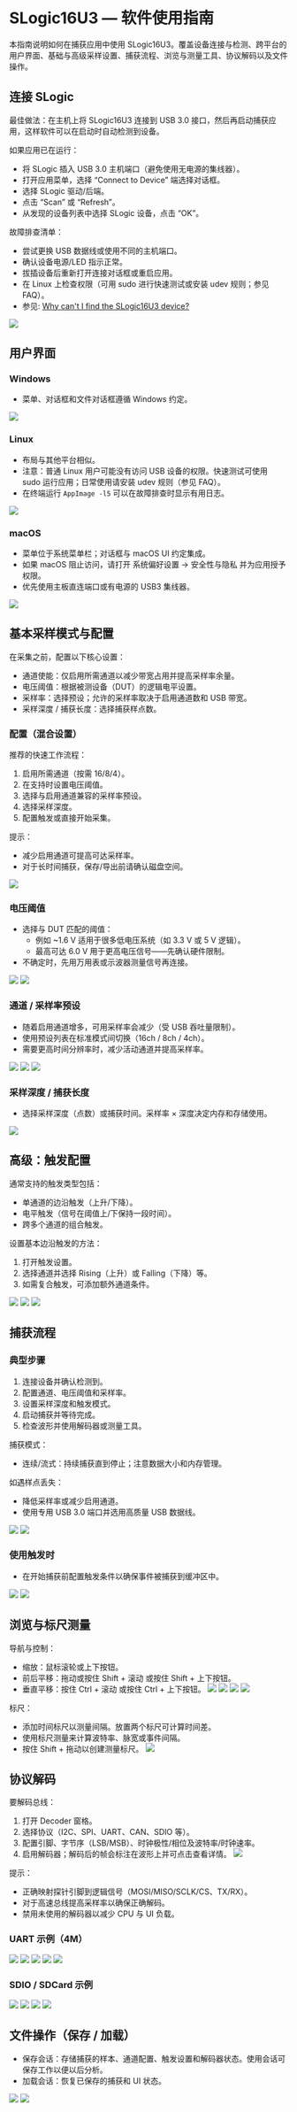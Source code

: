# SLogic16U3 — 软件使用指南

本指南说明如何在捕获应用中使用 SLogic16U3。覆盖设备连接与检测、跨平台的用户界面、基础与高级采样设置、捕获流程、浏览与测量工具、协议解码以及文件操作。

## 连接 SLogic
最佳做法：在主机上将 SLogic16U3 连接到 USB 3.0 接口，然后再启动捕获应用，这样软件可以在启动时自动检测到设备。

如果应用已在运行：
- 将 SLogic 插入 USB 3.0 主机端口（避免使用无电源的集线器）。
- 打开应用菜单，选择 “Connect to Device” 端选择对话框。
- 选择 SLogic 驱动/后端。
- 点击 “Scan” 或 “Refresh”。
- 从发现的设备列表中选择 SLogic 设备，点击 “OK”。

故障排查清单：
- 尝试更换 USB 数据线或使用不同的主机端口。
- 确认设备电源/LED 指示正常。
- 拔插设备后重新打开连接对话框或重启应用。
- 在 Linux 上检查权限（可用 sudo 进行快速测试或安装 udev 规则；参见 FAQ）。
- 参见: [Why can't I find the SLogic16U3 device?](./FAQ.html#why-cant-i-find-the-slogic16u3-device)

![](../../../en/logic_analyzer/slogic16u3/assets/Screenshots/SLogic_Connect_1.png)

## 用户界面

### Windows
- 菜单、对话框和文件对话框遵循 Windows 约定。

![](../../../en/logic_analyzer/slogic16u3/assets/Screenshots/Screenshot_2025-09-23_11-09-53.png)

### Linux
- 布局与其他平台相似。
- 注意：普通 Linux 用户可能没有访问 USB 设备的权限。快速测试可使用 sudo 运行应用；日常使用请安装 udev 规则（参见 FAQ）。
- 在终端运行 `AppImage -l5` 可以在故障排查时显示有用日志。

![](../../../en/logic_analyzer/slogic16u3/assets/Screenshots/Screenshot_2025-09-26_16-25-08.png)

### macOS
- 菜单位于系统菜单栏；对话框与 macOS UI 约定集成。
- 如果 macOS 阻止访问，请打开 系统偏好设置 → 安全性与隐私 并为应用授予权限。
- 优先使用主板直连端口或有电源的 USB3 集线器。

![](../../../en/logic_analyzer/slogic16u3/assets/Screenshots/Flameshot_2025-09-26_16-13-57.png)

## 基本采样模式与配置
在采集之前，配置以下核心设置：

- 通道使能：仅启用所需通道以减少带宽占用并提高采样率余量。
- 电压阈值：根据被测设备（DUT）的逻辑电平设置。
- 采样率：选择预设；允许的采样率取决于启用通道数和 USB 带宽。
- 采样深度 / 捕获长度：选择捕获样点数。

### 配置（混合设置）
推荐的快速工作流程：
1. 启用所需通道（按需 16/8/4）。
2. 在支持时设置电压阈值。
3. 选择与启用通道兼容的采样率预设。
4. 选择采样深度。
5. 配置触发或直接开始采集。

提示：
- 减少启用通道可提高可达采样率。
- 对于长时间捕获，保存/导出前请确认磁盘空间。

![](../../../en/logic_analyzer/slogic16u3/assets/Screenshots/Flameshot_2025-09-26_14-49-26.png)

### 电压阈值
- 选择与 DUT 匹配的阈值：
  - 例如 ~1.6 V 适用于很多低电压系统（如 3.3 V 或 5 V 逻辑）。
  - 最高可达 6.0 V 用于更高电压信号——先确认硬件限制。
- 不确定时，先用万用表或示波器测量信号再连接。

![](../../../en/logic_analyzer/slogic16u3/assets/Screenshots/Flameshot_2025-09-26_15-43-37.png)
![](../../../en/logic_analyzer/slogic16u3/assets/Screenshots/Flameshot_2025-09-26_15-41-50.png)

### 通道 / 采样率预设
- 随着启用通道增多，可用采样率会减少（受 USB 吞吐量限制）。
- 使用预设列表在标准模式间切换（16ch / 8ch / 4ch）。
- 需要更高时间分辨率时，减少活动通道并提高采样率。

![](../../../en/logic_analyzer/slogic16u3/assets/Screenshots/Flameshot_2025-09-26_15-25-09.png)
![](../../../en/logic_analyzer/slogic16u3/assets/Screenshots/Flameshot_2025-09-26_15-26-59.png)
![](../../../en/logic_analyzer/slogic16u3/assets/Screenshots/Flameshot_2025-09-26_15-27-57.png)

### 采样深度 / 捕获长度
- 选择采样深度（点数）或捕获时间。采样率 × 深度决定内存和存储使用。

![](../../../en/logic_analyzer/slogic16u3/assets/Screenshots/Flameshot_2025-09-26_15-34-23.png)

## 高级：触发配置
通常支持的触发类型包括：
- 单通道的边沿触发（上升/下降）。
- 电平触发（信号在阈值上/下保持一段时间）。
- 跨多个通道的组合触发。

设置基本边沿触发的方法：
1. 打开触发设置。
2. 选择通道并选择 Rising（上升）或 Falling（下降）等。
3. 如需复合触发，可添加额外通道条件。

![](../../../en/logic_analyzer/slogic16u3/assets/Screenshots/Screenshot_2025-09-26_15-56-13.png)
![](../../../en/logic_analyzer/slogic16u3/assets/Screenshots/Screenshot_2025-09-26_15-59-12.png)
![](../../../en/logic_analyzer/slogic16u3/assets/Screenshots/Screenshot_2025-09-26_16-01-52.png)

## 捕获流程

### 典型步骤
1. 连接设备并确认检测到。
2. 配置通道、电压阈值和采样率。
3. 设置采样深度和触发模式。
4. 启动捕获并等待完成。
5. 检查波形并使用解码器或测量工具。

捕获模式：
- 连续/流式：持续捕获直到停止；注意数据大小和内存管理。

如遇样点丢失：
- 降低采样率或减少启用通道。
- 使用专用 USB 3.0 端口并选用高质量 USB 数据线。

![](../../../en/logic_analyzer/slogic16u3/assets/Screenshots/Screenshot_2025-09-26_15-52-49.png)
![](../../../en/logic_analyzer/slogic16u3/assets/Screenshots/Screenshot_2025-09-26_15-52-58.png)

### 使用触发时
- 在开始捕获前配置触发条件以确保事件被捕获到缓冲区中。

![](../../../en/logic_analyzer/slogic16u3/assets/Screenshots/Screenshot_2025-09-26_15-59-12.png)
![](../../../en/logic_analyzer/slogic16u3/assets/Screenshots/Screenshot_2025-09-26_15-57-08.png)

## 浏览与标尺测量
导航与控制：
- 缩放：鼠标滚轮或上下按钮。
- 前后平移：拖动或按住 Shift + 滚动 或按住 Shift + 上下按钮。
- 垂直平移：按住 Ctrl + 滚动 或按住 Ctrl + 上下按钮。
![](../../../en/logic_analyzer/slogic16u3/assets/Screenshots/Screenshot_2025-09-26_16-48-45.png)
![](../../../en/logic_analyzer/slogic16u3/assets/Screenshots/Screenshot_2025-09-26_16-48-50.png)
![](../../../en/logic_analyzer/slogic16u3/assets/Screenshots/Screenshot_2025-09-26_16-49-42.png)
![](../../../en/logic_analyzer/slogic16u3/assets/Screenshots/Screenshot_2025-09-26_16-49-18.png)

标尺：
- 添加时间标尺以测量间隔。放置两个标尺可计算时间差。
- 使用标尺测量来计算波特率、脉宽或事件间隔。
- 按住 Shift + 拖动以创建测量标尺。
![](../../../en/logic_analyzer/slogic16u3/assets/Screenshots/Screenshot_2025-09-26_16-42-44.png)

## 协议解码
要解码总线：
1. 打开 Decoder 窗格。
2. 选择协议（I2C、SPI、UART、CAN、SDIO 等）。
3. 配置引脚、字节序（LSB/MSB）、时钟极性/相位及波特率/时钟速率。
4. 启用解码器；解码后的帧会标注在波形上并可点击查看详情。
![](../../../en/logic_analyzer/slogic16u3/assets/Screenshots/Screenshot_2025-09-26_16-47-45.png)

提示：
- 正确映射探针引脚到逻辑信号（MOSI/MISO/SCLK/CS、TX/RX）。
- 对于高速总线提高采样率以确保正确解码。
- 禁用未使用的解码器以减少 CPU 与 UI 负载。

### UART 示例（4M）
![](../../../en/logic_analyzer/slogic16u3/assets/Screenshots/Screenshot_2025-09-26_16-15-28.png)
![](../../../en/logic_analyzer/slogic16u3/assets/Screenshots/Screenshot_2025-09-26_16-16-09.png)
![](../../../en/logic_analyzer/slogic16u3/assets/Screenshots/Screenshot_2025-09-26_14-12-44.png)
![](../../../en/logic_analyzer/slogic16u3/assets/Screenshots/Screenshot_2025-09-26_14-13-24.png)
![](../../../en/logic_analyzer/slogic16u3/assets/Screenshots/Screenshot_2025-09-26_14-14-04.png)

### SDIO / SDCard 示例
![](../../../en/logic_analyzer/slogic16u3/assets/Screenshots/Screenshot_2025-09-26_16-17-19.png)
![](../../../en/logic_analyzer/slogic16u3/assets/Screenshots/Screenshot_2025-09-26_16-17-57.png)
![](../../../en/logic_analyzer/slogic16u3/assets/Screenshots/Screenshot_2025-09-26_11-08-53.png)
![](../../../en/logic_analyzer/slogic16u3/assets/Screenshots/Screenshot_2025-09-26_11-10-26.png)

## 文件操作（保存 / 加载）
- 保存会话：存储捕获的样本、通道配置、触发设置和解码器状态。使用会话可保存工作以便以后分析。
- 加载会话：恢复已保存的捕获和 UI 状态。

![](../../../en/logic_analyzer/slogic16u3/assets/Screenshots/Flameshot_2025-09-26_16-22-26.png)
![](../../../en/logic_analyzer/slogic16u3/assets/Screenshots/Flameshot_2025-09-26_16-23-19.png)

<!-- End of Software User Guide -->
